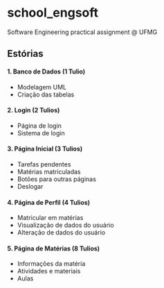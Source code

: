 # school_engsoft
Software Engineering practical assignment @ UFMG

## Estórias
#### 1. Banco de Dados (1 Tulio)

- Modelagem UML
- Criação das tabelas

#### 2. Login (2 Tulios)

- Página de login
- Sistema de login

#### 3. Página Inicial (3 Tulios)

- Tarefas pendentes
- Matérias matriculadas
- Botões para outras páginas
- Deslogar

#### 4. Página de Perfil (4 Tulios)
 
- Matricular em matérias
- Visualização de dados do usuário
- Alteração de dados do usuário

#### 5. Página de Matérias (8 Tulios)

- Informações da matéria
- Atividades e materiais
- Aulas


